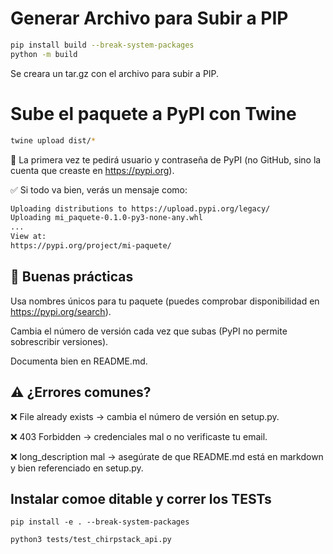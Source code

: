# Generar Archivo para Subir a PIP

```bash
pip install build --break-system-packages
python -m build
```

Se creara un tar.gz con el archivo para subir a PIP.

# Sube el paquete a PyPI con Twine

```bash
twine upload dist/*
```

🔐 La primera vez te pedirá usuario y contraseña de PyPI (no GitHub, sino la cuenta que creaste en https://pypi.org).

✅ Si todo va bien, verás un mensaje como:

```bash
Uploading distributions to https://upload.pypi.org/legacy/
Uploading mi_paquete-0.1.0-py3-none-any.whl
...
View at:
https://pypi.org/project/mi-paquete/
```


## 🧼 Buenas prácticas
Usa nombres únicos para tu paquete (puedes comprobar disponibilidad en https://pypi.org/search).

Cambia el número de versión cada vez que subas (PyPI no permite sobrescribir versiones).

Documenta bien en README.md.


## ⚠️ ¿Errores comunes?
❌ File already exists → cambia el número de versión en setup.py.

❌ 403 Forbidden → credenciales mal o no verificaste tu email.

❌ long_description mal → asegúrate de que README.md está en markdown y bien referenciado en setup.py.



## Instalar comoe ditable y correr los TESTs

```commandline
pip install -e . --break-system-packages
```

```bash
python3 tests/test_chirpstack_api.py
```